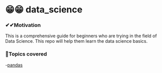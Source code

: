 # 😁😁 data_science

### ✔✔Motivation 
This is a comprehensive guide for beginners who are trying in the field of Data Science.
This repo will help them learn the data science basics.

### 🚀Topics covered

-[pandas]()

